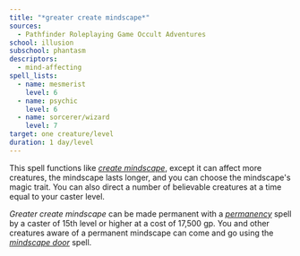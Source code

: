```yaml
---
title: "*greater create mindscape*"
sources:
  - Pathfinder Roleplaying Game Occult Adventures
school: illusion
subschool: phantasm
descriptors:
  - mind-affecting
spell_lists:
  - name: mesmerist
    level: 6
  - name: psychic
    level: 6
  - name: sorcerer/wizard
    level: 7
target: one creature/level
duration: 1 day/level
---
```


This spell functions like [*create mindscape*](/spells/create-mindscape/), except it can affect more creatures, the mindscape lasts longer, and you can choose the mindscape's magic trait. You can also direct a number of believable creatures at a time equal to your caster level.

*Greater create mindscape* can be made permanent with a [*permanency*](/spells/permanency/) spell by a caster of 15th level or higher at a cost of 17,500 gp. You and other creatures aware of a permanent mindscape can come and go using the [*mindscape door*](/spells/mindscape-door/) spell.
